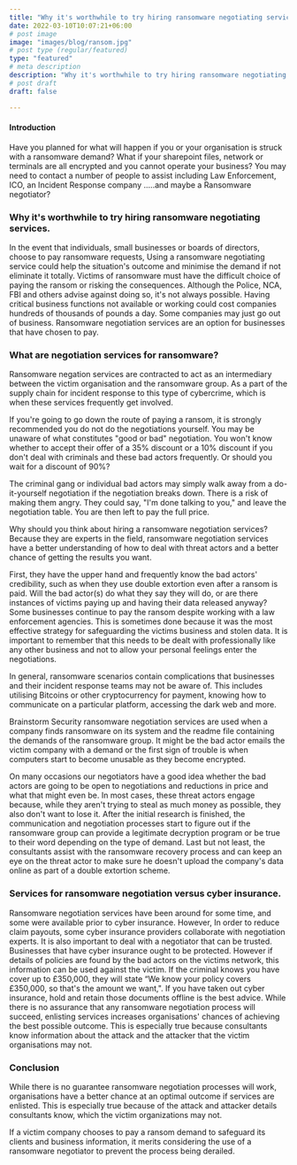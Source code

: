 ```yaml
---
title: "Why it's worthwhile to try hiring ransomware negotiating services?"
date: 2022-03-10T10:07:21+06:00
# post image
image: "images/blog/ransom.jpg"
# post type (regular/featured)
type: "featured"
# meta description
description: "Why it's worthwhile to try hiring ransomware negotiating services?"
# post draft
draft: false

---
```




#### Introduction

Have you planned for what will happen if you or your organisation is struck with a ransomware demand? What if your sharepoint files, network or terminals are all encrypted and you cannot operate your business? You may need to contact a number of people to assist including Law Enforcement, ICO, an Incident Response company .....and maybe a Ransomware negotiator?

### Why it's worthwhile to try hiring ransomware negotiating services.

In the event that individuals, small businesses or boards of directors, choose to pay ransomware requests, Using a ransomware negotiating service could help the situation's outcome and minimise the demand if not eliminate it totally.
Victims of ransomware must have the difficult choice of paying the ransom or risking the consequences. Although the Police, NCA, FBI and others advise against doing so, it's not always possible. Having critical business functions not available or working could cost companies hundreds of thousands of pounds a day. Some companies may just go out of business.
Ransomware negotiation services are an option for businesses that have chosen to pay.


### What are negotiation services for ransomware?

Ransomware negation services are contracted to act as an intermediary between the victim organisation and the ransomware group. As a part of the supply chain for incident response to this type of cybercrime, which is when these services frequently get involved.

If you're going to go down the route of paying a ransom, it is strongly recommended you do not do the negotiations yourself. You may be unaware of what constitutes "good or bad" negotiation. You won't know whether to accept their offer of a 35% discount or a 10% discount if you don't deal with criminals and these bad actors frequently. Or should you wait for a discount of 90%?

The criminal gang or individual bad actors may simply walk away from a do-it-yourself negotiation if the negotiation breaks down. There is a risk of making them angry. They could say, "I'm done talking to you," and leave the negotiation table. You are then left to pay the full price.

Why should you think about hiring a ransomware negotiation services? Because they are experts in the field, ransomware negotiation services have a better understanding of how to deal with threat actors and a better chance of getting the results you want.

First, they have the upper hand and frequently know the bad actors' credibility, such as when they use double extortion even after a ransom is paid. Will the bad actor(s) do what they say they will do, or are there instances of victims paying up and having their data released anyway?
Some businesses continue to pay the ransom despite working with a law enforcement agencies. This is sometimes done because it was the most effective strategy for safeguarding the victims business and stolen data. It is important to remember that this needs to be dealt with professionally like any other business and not to allow your personal feelings enter the negotiations. 

In general, ransomware scenarios contain complications that businesses and their incident response teams may not be aware of. This includes utilising Bitcoins or other cryptocurrency for payment, knowing how to communicate on a particular platform, accessing the dark web and more.

Brainstorm Security ransomware negotiation services are used when a company finds ransomware on its system and the readme file containing the demands of the ransomware group. It might be the bad actor emails the victim company with a demand or the first sign of trouble is when computers start to become unusable as they become encrypted.

On many occasions our negotiators have a good idea whether the bad actors are going to be open to negotiations and reductions in price and what that might even be. In most cases, these threat actors engage because, while they aren't trying to steal as much money as possible, they also don't want to lose it.
After the initial research is finished, the communication and negotiation processes start to figure out if the ransomware group can provide a legitimate decryption program or be true to their word depending on the type of demand. 
Last but not least, the consultants assist with the ransomware recovery process and can keep an eye on the threat actor to make sure he doesn't upload the company's data online as part of a double extortion scheme.


### Services for ransomware negotiation versus cyber insurance.

Ransomware negotiation services have been around for some time, and some were available prior to cyber insurance. However, In order to reduce claim payouts, some cyber insurance providers collaborate with negotiation experts. It is also important to deal with a negotiator that can be trusted.
Businesses that have cyber insurance ought to be protected. However if details of policies are found by the bad actors on the victims network, this information can be used against the victim. If the criminal knows you have cover up to £350,000, they will state “We know your policy covers £350,000, so that's the amount we want,". If you have taken out cyber insurance, hold and retain those documents offline is the best advice.
While there is no assurance that any ransomware negotiation process will succeed, enlisting services increases organisations' chances of achieving the best possible outcome. This is especially true because consultants know information about the attack and the attacker that the victim organisations may not.

### Conclusion

While there is no guarantee ransomware negotiation processes will work, organisations have a better chance at an optimal outcome if services are enlisted. This is especially true because of the attack and attacker details consultants know, which the victim organizations may not.

If a victim company chooses to pay a ransom demand to safeguard its clients and business information, it merits considering the use of a ransomware negotiator to prevent the process being derailed.




